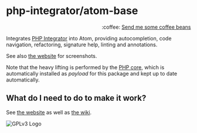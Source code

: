 # php-integrator/atom-base
<p align="right">
:coffee:
<a href="https://liberapay.com/Gert-dev/donate">Send me some coffee beans</a>
</p>

Integrates [PHP Integrator](https://gitlab.com/php-integrator/core) into Atom, providing autocompletion, code navigation, refactoring, signature help, linting and annotations.

See also [the website](https://php-integrator.github.io/) for screenshots.

Note that the heavy lifting is performed by the [PHP core](https://gitlab.com/php-integrator/core), which is automatically installed as _payload_ for this package and kept up to date automatically.

## What do I need to do to make it work?
See [the website](https://php-integrator.github.io/#what-do-i-need) as well as [the wiki](https://github.com/php-integrator/atom-base/wiki).

![GPLv3 Logo](http://gplv3.fsf.org/gplv3-127x51.png)
